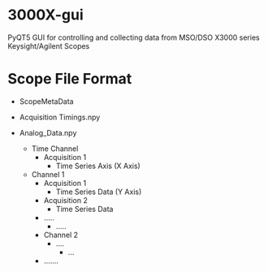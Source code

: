 # 3000X-gui
PyQT5 GUI for controlling and collecting data from MSO/DSO X3000 series Keysight/Agilent Scopes


# Scope File Format

- ScopeMetaData

- Acquisition Timings.npy


- Analog_Data.npy
  - Time Channel
    - Acquisition 1
      - Time Series Axis (X Axis)
  - Channel 1
    - Acquisition 1
      - Time Series Data (Y Axis)
    - Acquisition 2
      - Time Series Data
    - .....
      - .....
    - Channel 2
      - ....
        - ...
    - .......
